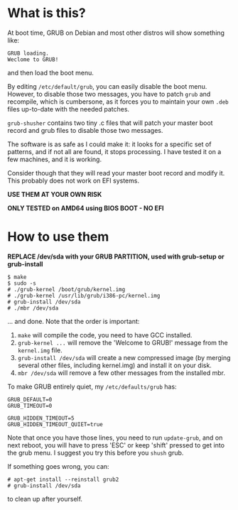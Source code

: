 What is this?
=============

At boot time, GRUB on Debian and most other distros will show something like:

    GRUB loading.
    Weclome to GRUB!

and then load the boot menu.

By editing `/etc/default/grub`, you can easily disable the boot menu. However,
to disable those two messages, you have to patch `grub` and recompile, which is
cumbersone, as it forces you to maintain your own `.deb` files up-to-date with
the needed patches.

`grub-shusher` contains two tiny .c files that will patch your master boot record
and grub files to disable those two messages.   

The software is as safe as I could make it: it looks for a specific set of patterns,
and if not all are found, it stops processing. I have tested it on a few machines,
and it is working.

Consider though that they will read your master boot record and modify it. This
probably does not work on EFI systems.


**USE THEM AT YOUR OWN RISK**

**ONLY TESTED on AMD64 using BIOS BOOT - NO EFI**


How to use them
===============

**REPLACE /dev/sda with your GRUB PARTITION, used with grub-setup or grub-install**

    $ make
    $ sudo -s
    # ./grub-kernel /boot/grub/kernel.img
    # ./grub-kernel /usr/lib/grub/i386-pc/kernel.img
    # grub-install /dev/sda
    # ./mbr /dev/sda

... and done. Note that the order is important:

  1. `make` will compile the code, you need to have GCC installed.
  2. `grub-kernel ...` will remove the 'Welcome to GRUB!' message from the `kernel.img` file.
  3. `grub-install /dev/sda` will create a new compressed image
     (by merging several other files, including kernel.img) and install it on your disk.
  4. `mbr /dev/sda` will remove a few other messages from the installed mbr.

To make GRUB entirely quiet, my `/etc/defaults/grub` has:

    GRUB_DEFAULT=0
    GRUB_TIMEOUT=0
     
    GRUB_HIDDEN_TIMEOUT=5
    GRUB_HIDDEN_TIMEOUT_QUIET=true

Note that once you have those lines, you need to run `update-grub`, and on next reboot,
you will have to press 'ESC' or keep 'shift' pressed to get into the grub menu. I suggest
you try this before you `shush` grub.

If something goes wrong, you can:

    # apt-get install --reinstall grub2
    # grub-install /dev/sda

to clean up after yourself.
